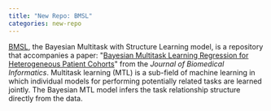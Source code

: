 ```yaml
---
title: "New Repo: BMSL"
categories: new-repo
---
```


[BMSL](https://github.com/LLNL/bmsl), the Bayesian Multitask with Structure Learning model, is a repository that accompanies a paper: "[Bayesian Multitask Learning Regression for Heterogeneous Patient Cohorts](https://www.sciencedirect.com/science/article/pii/S2590177X19300587)" from the *Journal of Biomedical Informatics*. Multitask learning (MTL) is a sub-field of machine learning in which individual models for performing potentially related tasks are learned jointly. The Bayesian MTL model infers the task relationship structure directly from the data.
